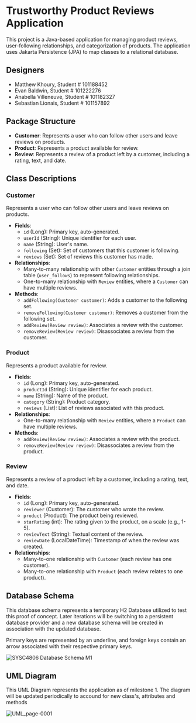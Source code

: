 # Trustworthy Product Reviews Application

This project is a Java-based application for managing product reviews, user-following relationships, and categorization of products. The application uses Jakarta Persistence (JPA) to map classes to a relational database.

## Designers
- Matthew Khoury, Student # 101188452  
- Evan Baldwin, Student # 101222276  
- Anabella Villeneuve, Student # 101182327   
- Sebastian Lionais, Student # 101157892



## Package Structure

- **Customer**: Represents a user who can follow other users and leave reviews on products.
- **Product**: Represents a product available for review.
- **Review**: Represents a review of a product left by a customer, including a rating, text, and date.

## Class Descriptions

### Customer

Represents a user who can follow other users and leave reviews on products.

- **Fields**:
  - `id` (Long): Primary key, auto-generated.
  - `userId` (String): Unique identifier for each user.
  - `name` (String): User's name.
  - `following` (Set<Customer>): Set of customers that this customer is following.
  - `reviews` (Set<Review>): Set of reviews this customer has made.
- **Relationships**:
  - Many-to-many relationship with other `Customer` entities through a join table (`user_follows`) to represent following relationships.
  - One-to-many relationship with `Review` entities, where a `Customer` can have multiple reviews.
- **Methods**:
  - `addFollowing(Customer customer)`: Adds a customer to the following set.
  - `removeFollowing(Customer customer)`: Removes a customer from the following set.
  - `addReview(Review review)`: Associates a review with the customer.
  - `removeReview(Review review)`: Disassociates a review from the customer.

### Product

Represents a product available for review.

- **Fields**:
  - `id` (Long): Primary key, auto-generated.
  - `productId` (String): Unique identifier for each product.
  - `name` (String): Name of the product.
  - `category` (String): Product category.
  - `reviews` (List<Review>): List of reviews associated with this product.
- **Relationships**:
  - One-to-many relationship with `Review` entities, where a `Product` can have multiple reviews.
- **Methods**:
  - `addReview(Review review)`: Associates a review with the product.
  - `removeReview(Review review)`: Disassociates a review from the product.

### Review

Represents a review of a product left by a customer, including a rating, text, and date.

- **Fields**:
  - `id` (Long): Primary key, auto-generated.
  - `reviewer` (Customer): The customer who wrote the review.
  - `product` (Product): The product being reviewed.
  - `starRating` (int): The rating given to the product, on a scale (e.g., 1-5).
  - `reviewText` (String): Textual content of the review.
  - `reviewDate` (LocalDateTime): Timestamp of when the review was created.
- **Relationships**:
  - Many-to-one relationship with `Customer` (each review has one customer).
  - Many-to-one relationship with `Product` (each review relates to one product).

## Database Schema

This database schema represents a temporary H2 Database utilized to test this proof of concept. Later iterations
will be switching to a persistent database provider and a new database schema will be created in association with 
the updated database.

Primary keys are represented by an underline, and foreign keys contain an arrow associated with their respective primary keys.

![SYSC4806 Database Schema M1](https://github.com/user-attachments/assets/ec2305fa-821b-4603-9c49-b2aa60672247)


## UML Diagram

This UML Diagram represents the application as of milestone 1. The diagram will be updated periodically to accound for new class's, attributes and methods

![UML_page-0001](https://github.com/user-attachments/assets/4e8513db-00cb-4f8d-b7f0-3a6a8f683c1b)



